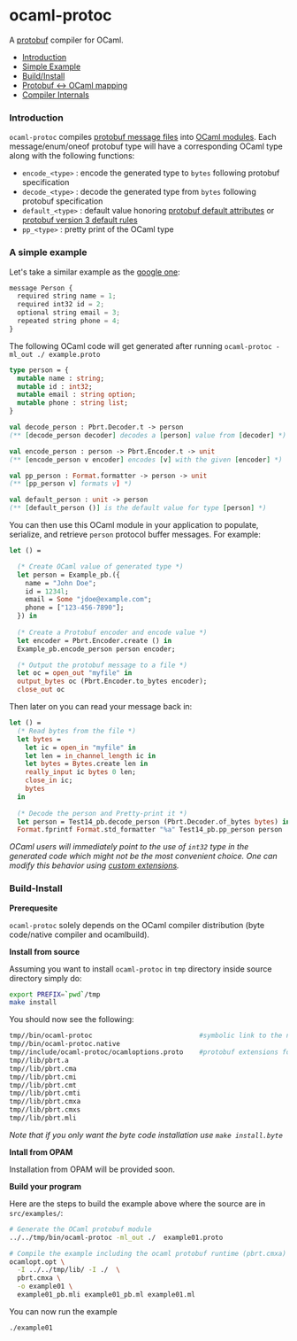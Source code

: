 # ocaml-protoc

A [protobuf](https://developers.google.com/protocol-buffers/) compiler for OCaml. 

* [Introduction](#introduction)
* [Simple Example](#a-simple-example)
* [Build/Install](#build-install)
* [Protobuf <-> OCaml mapping](doc/protobuf_ocaml_mapping.md)
* [Compiler Internals](doc/compiler_internals.md)


### Introduction 

`ocaml-protoc` compiles [protobuf message files](https://developers.google.com/protocol-buffers/docs/proto) into 
[OCaml modules](http://caml.inria.fr/pub/docs/manual-ocaml/moduleexamples.html). Each message/enum/oneof protobuf type 
will have a corresponding OCaml type along with the following functions:
* `encode_<type>` : encode the generated type to `bytes` following protobuf specification
* `decode_<type>` : decode the generated type from `bytes` following protobuf specification
* `default_<type>` : default value honoring [protobuf default attributes](https://developers.google.com/protocol-buffers/docs/proto#optional) or [protobuf version 3 default rules](https://developers.google.com/protocol-buffers/docs/proto3#default) 
* `pp_<type>` : pretty print of the OCaml type

### A simple example

Let's take a similar example as the [google one](https://developers.google.com/protocol-buffers/docs/overview#how-do-they-work):

```Javascript
message Person {
  required string name = 1;
  required int32 id = 2;
  optional string email = 3;
  repeated string phone = 4;
}
```
The following OCaml code will get generated after running `ocaml-protoc -ml_out ./ example.proto`
```OCaml
type person = {
  mutable name : string;
  mutable id : int32;
  mutable email : string option;
  mutable phone : string list;
}

val decode_person : Pbrt.Decoder.t -> person
(** [decode_person decoder] decodes a [person] value from [decoder] *)

val encode_person : person -> Pbrt.Encoder.t -> unit
(** [encode_person v encoder] encodes [v] with the given [encoder] *)

val pp_person : Format.formatter -> person -> unit 
(** [pp_person v] formats v] *)

val default_person : unit -> person
(** [default_person ()] is the default value for type [person] *)
```

You can then use this OCaml module in your application to populate, serialize, and retrieve `person` protocol buffer messages.
For example:

```OCaml
let () =

  (* Create OCaml value of generated type *) 
  let person = Example_pb.({ 
    name = "John Doe"; 
    id = 1234l;
    email = Some "jdoe@example.com"; 
    phone = ["123-456-7890"];
  }) in 
  
  (* Create a Protobuf encoder and encode value *)
  let encoder = Pbrt.Encoder.create () in 
  Example_pb.encode_person person encoder; 

  (* Output the protobuf message to a file *) 
  let oc = open_out "myfile" in 
  output_bytes oc (Pbrt.Encoder.to_bytes encoder);
  close_out oc
```

Then later on you can read your message back in:
```OCaml
let () = 
  (* Read bytes from the file *) 
  let bytes = 
    let ic = open_in "myfile" in 
    let len = in_channel_length ic in 
    let bytes = Bytes.create len in 
    really_input ic bytes 0 len; 
    close_in ic; 
    bytes 
  in 
  
  (* Decode the person and Pretty-print it *)
  let person = Test14_pb.decode_person (Pbrt.Decoder.of_bytes bytes) in 
  Format.fprintf Format.std_formatter "%a" Test14_pb.pp_person person
```

*OCaml users will immediately point to the use of `int32` type in the generated code which might not be the most convenient choice. One can modify this behavior using [custom extensions](doc/ocaml_extensions.md).* 

### Build-Install

**Prerequesite**

`ocaml-protoc` solely depends on the OCaml compiler distribution (byte code/native compiler and ocamlbuild).

**Install from source**

Assuming you want to install `ocaml-protoc` in `tmp` directory inside source directory simply do:

```bash
export PREFIX=`pwd`/tmp
make install
```

You should now see the following:
```bash
tmp//bin/ocaml-protoc                           #symbolic link to the native executable
tmp//bin/ocaml-protoc.native     
tmp//include/ocaml-protoc/ocamloptions.proto    #protobuf extensions for OCaml code 
tmp//lib/pbrt.a
tmp//lib/pbrt.cma
tmp//lib/pbrt.cmi
tmp//lib/pbrt.cmt
tmp//lib/pbrt.cmti
tmp//lib/pbrt.cmxa
tmp//lib/pbrt.cmxs
tmp//lib/pbrt.mli
```

*Note that if you only want the byte code installation use `make install.byte`*

**Intall from OPAM**

Installation from OPAM will be provided soon.

**Build your program** 

Here are the steps to build the example above where the source are in `src/examples/`:

```Bash
# Generate the OCaml protobuf module 
../../tmp/bin/ocaml-protoc -ml_out ./  example01.proto

# Compile the example including the ocaml protobuf runtime (pbrt.cmxa)
ocamlopt.opt \
  -I ../../tmp/lib/ -I ./  \
  pbrt.cmxa \
  -o example01 \
  example01_pb.mli example01_pb.ml example01.ml
```
You can now run the example
```Bash
./example01
```
